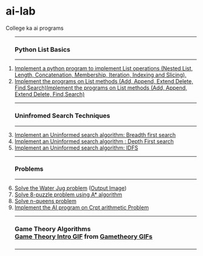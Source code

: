# ai-lab
College ka ai programs<br>
<ol>
  <hr>
 <h3>Python List Basics</h3>
 <hr>
<li><a href="Python_lists.py">Implement a python program to implement List operations (Nested List, Length, Concatenation, Membership, Iteration, Indexing and Slicing),</a></li>
 <li><a href="Python_lists_2.py">Implement the programs on List methods (Add, Append, Extend Delete, Find,Search)Implement the programs on List methods (Add, Append, Extend Delete, Find,Search)</a></li>
 <hr>
 <h3>Uninfromed Search Techniques</h3>
 <hr>
  <li><a href="BFS.py">Implement an Uninformed search algorithm: Breadth first search</a></li>
 <li><a href="DFS.py">Implement an Uninformed search algorithm : Depth First search </a></li>
 <li><a href="/IDFS.py">Implement an Uninformed search algorithm: IDFS</a></li>
  <hr>
  <h3>Problems</h3>
  <hr>
 <li><a href="Water_Jug_problem.py">Solve the Water Jug problem</a> (<a href="https://github.com/Epicprogrammer1/ai-lab/blob/main/Untitled.png">Output Image</a>)</li> 
  <li><a href="8-Puzzle-A-star.py">Solve 8-puzzle problem using A* algorithm</a></li>
  <li><a href="n-queens.py">Solve n-queens problem</a></li>
  <li><a href="Crypt-Arthmetic-Algo.py">Implement the AI program on Crpt arithmetic Problem</a></li>
 <hr>
  <h3>Game Theory Algorithms <div class="tenor-gif-embed" data-postid="18060414" data-share-method="host" data-width="100%" data-aspect-ratio="1.7785714285714287"><a href="https://tenor.com/view/game-theory-intro-gif-18060414">Game Theory Intro GIF</a> from <a href="https://tenor.com/search/gametheory-gifs">Gametheory GIFs</a></div><script type="text/javascript" async src="https://tenor.com/embed.js"></script><h3>
 <hr>
</ol>

